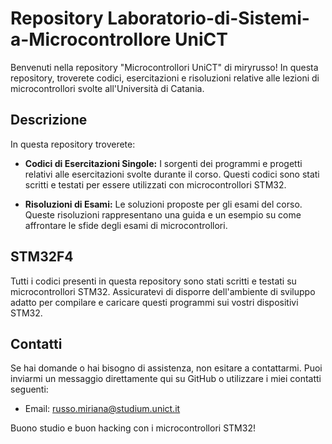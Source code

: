 # Repository Laboratorio-di-Sistemi-a-Microcontrollore UniCT

Benvenuti nella repository "Microcontrollori UniCT" di miryrusso! In questa repository, troverete codici, esercitazioni e risoluzioni relative alle lezioni di microcontrollori svolte all'Università di Catania.

## Descrizione

In questa repository troverete:

- **Codici di Esercitazioni Singole:** I sorgenti dei programmi e progetti relativi alle esercitazioni svolte durante il corso. Questi codici sono stati scritti e testati per essere utilizzati con microcontrollori STM32.

- **Risoluzioni di Esami:** Le soluzioni proposte per gli esami del corso. Queste risoluzioni rappresentano una guida e un esempio su come affrontare le sfide degli esami di microcontrollori.

## STM32F4

Tutti i codici presenti in questa repository sono stati scritti e testati su microcontrollori STM32. Assicuratevi di disporre dell'ambiente di sviluppo adatto per compilare e caricare questi programmi sui vostri dispositivi STM32.

## Contatti

Se hai domande o hai bisogno di assistenza, non esitare a contattarmi. Puoi inviarmi un messaggio direttamente qui su GitHub o utilizzare i miei contatti seguenti:

- Email: russo.miriana@studium.unict.it

Buono studio e buon hacking con i microcontrollori STM32!


